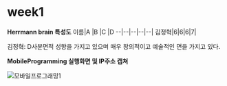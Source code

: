 # week1

**Herrmann brain 특성도**
이름|A |B |C |D
--|--|--|--|--|
김정혁|6|6|6|7|

김정혁: D사분면적 성향을 가지고 있으며 매우 창의적이고 예술적인 면을 가지고 있다.

**MobileProgramming 실행화면 및 IP주소 캡쳐**

![모바일프로그래밍1](https://user-images.githubusercontent.com/71749199/110209975-c186c900-7ed2-11eb-9d0d-6a7e044494a1.PNG)
